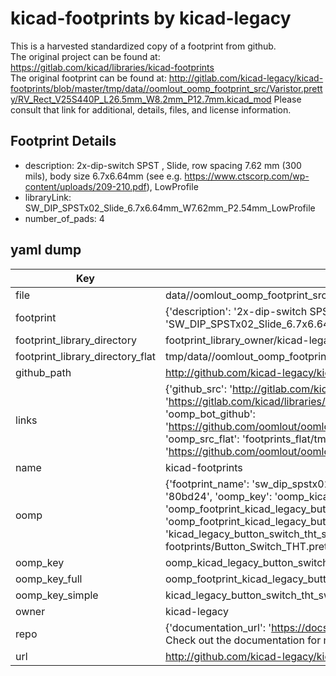 # kicad-footprints by kicad-legacy  
This is a harvested standardized copy of a footprint from github.  
The original project can be found at:  
https://gitlab.com/kicad/libraries/kicad-footprints  
The original footprint can be found at:
http://gitlab.com/kicad-legacy/kicad-footprints/blob/master/tmp/data//oomlout_oomp_footprint_src/Varistor.pretty/RV_Rect_V25S440P_L26.5mm_W8.2mm_P12.7mm.kicad_mod
Please consult that link for additional, details, files, and license information.  
## Footprint Details
* description: 2x-dip-switch SPST , Slide, row spacing 7.62 mm (300 mils), body size 6.7x6.64mm (see e.g. https://www.ctscorp.com/wp-content/uploads/209-210.pdf), LowProfile  
* libraryLink: SW_DIP_SPSTx02_Slide_6.7x6.64mm_W7.62mm_P2.54mm_LowProfile  
* number_of_pads: 4  
## yaml dump  
| Key | Value |  
| --- | --- |  
| file | data//oomlout_oomp_footprint_src/kicad-footprints/Button_Switch_THT.pretty/SW_DIP_SPSTx02_Slide_6.7x6.64mm_W7.62mm_P2.54mm_LowProfile.kicad_mod |  
| footprint | {'description': '2x-dip-switch SPST , Slide, row spacing 7.62 mm (300 mils), body size 6.7x6.64mm (see e.g. https://www.ctscorp.com/wp-content/uploads/209-210.pdf), LowProfile', 'libraryLink': 'SW_DIP_SPSTx02_Slide_6.7x6.64mm_W7.62mm_P2.54mm_LowProfile', 'number_of_pads': 4} |  
| footprint_library_directory | footprint_library_owner/kicad-legacy_kicad-footprints |  
| footprint_library_directory_flat | tmp/data//oomlout_oomp_footprint_src/footprints_flat/kicad_legacy_button_switch_tht_sw_dip_spstx02_slide_6_7x6_64mm_w7_62mm_p2_54mm_lowprofile/working |  
| github_path | http://github.com/kicad-legacy/kicad-footprints/blob/master/tmp/data//oomlout_oomp_footprint_src/Button_Switch_THT.pretty/SW_DIP_SPSTx02_Slide_6.7x6.64mm_W7.62mm_P2.54mm_LowProfile.kicad_mod |  
| links | {'github_src': 'http://gitlab.com/kicad-legacy/kicad-footprints/blob/master/tmp/data//oomlout_oomp_footprint_src/Varistor.pretty/RV_Rect_V25S440P_L26.5mm_W8.2mm_P12.7mm.kicad_mod', 'github_src_repo': 'https://gitlab.com/kicad/libraries/kicad-footprints', 'oomp_bot': 'tmp/data//oomlout_oomp_footprint_src/footprints/kicad_legacy_button_switch_tht_sw_dip_spstx02_slide_6_7x6_64mm_w7_62mm_p2_54mm_lowprofile/working', 'oomp_bot_github': 'https://github.com/oomlout/oomlout_oomp_footprint_bot/tree/main/tmp/data//oomlout_oomp_footprint_src/footprints/kicad_legacy_button_switch_tht_sw_dip_spstx02_slide_6_7x6_64mm_w7_62mm_p2_54mm_lowprofile/working', 'oomp_src_flat': 'footprints_flat/tmp/data//oomlout_oomp_footprint_src/footprints_flat/kicad_legacy_button_switch_tht_sw_dip_spstx02_slide_6_7x6_64mm_w7_62mm_p2_54mm_lowprofile/working', 'oomp_src_flat_github': 'https://github.com/oomlout/oomlout_oomp_footprint_src/tree/main/tmp/data//oomlout_oomp_footprint_src/footprints_flat/kicad_legacy_button_switch_tht_sw_dip_spstx02_slide_6_7x6_64mm_w7_62mm_p2_54mm_lowprofile/working'} |  
| name | kicad-footprints |  
| oomp | {'footprint_name': 'sw_dip_spstx02_slide_6_7x6_64mm_w7_62mm_p2_54mm_lowprofile', 'library_name': 'button_switch_tht', 'md5': '80bd24a860a662580d714d41e2a25ca4', 'md5_10': '80bd24a860', 'md5_5': '80bd2', 'md5_6': '80bd24', 'oomp_key': 'oomp_kicad_legacy_button_switch_tht_sw_dip_spstx02_slide_6_7x6_64mm_w7_62mm_p2_54mm_lowprofile', 'oomp_key_extra': 'oomp_footprint_kicad_legacy_button_switch_tht_sw_dip_spstx02_slide_6_7x6_64mm_w7_62mm_p2_54mm_lowprofile', 'oomp_key_full': 'oomp_footprint_kicad_legacy_button_switch_tht_sw_dip_spstx02_slide_6_7x6_64mm_w7_62mm_p2_54mm_lowprofile_80bd24', 'oomp_key_simple': 'kicad_legacy_button_switch_tht_sw_dip_spstx02_slide_6_7x6_64mm_w7_62mm_p2_54mm_lowprofile', 'original_filename': 'data//oomlout_oomp_footprint_src/kicad-footprints/Button_Switch_THT.pretty/SW_DIP_SPSTx02_Slide_6.7x6.64mm_W7.62mm_P2.54mm_LowProfile.kicad_mod', 'owner_name': 'kicad_legacy'} |  
| oomp_key | oomp_kicad_legacy_button_switch_tht_sw_dip_spstx02_slide_6_7x6_64mm_w7_62mm_p2_54mm_lowprofile |  
| oomp_key_full | oomp_footprint_kicad_legacy_button_switch_tht_sw_dip_spstx02_slide_6_7x6_64mm_w7_62mm_p2_54mm_lowprofile |  
| oomp_key_simple | kicad_legacy_button_switch_tht_sw_dip_spstx02_slide_6_7x6_64mm_w7_62mm_p2_54mm_lowprofile |  
| owner | kicad-legacy |  
| repo | {'documentation_url': 'https://docs.github.com/rest/overview/resources-in-the-rest-api#rate-limiting', 'message': "API rate limit exceeded for 84.66.142.224. (But here's the good news: Authenticated requests get a higher rate limit. Check out the documentation for more details.)"} |  
| url | http://github.com/kicad-legacy/kicad-footprints |  

